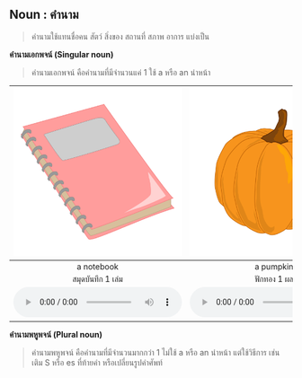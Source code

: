 
## Noun : คำนาม

> คำนามใช้แทนชื่อคน สัตว์ สิ่งของ สถานที่ สภาพ อาการ แบ่งเป็น

**คำนามเอกพจน์ (Singular noun)**

> คำนามเอกพจน์ คือคำนามที่มีจำนวนแค่ 1 ใช้ a หรือ an นำหน้า 

<div class="carrousel">


|![](/media/img/singular/a&#x20;notebook.svg)|![](/media/img/singular/a&#x20;pumpkin.svg)|![](/media/img/singular/a&#x20;lemon.svg)|![](/media/img/singular/a&#x20;bird.svg)|![](/media/img/singular/a&#x20;bat.svg)|![](/media/img/singular/a&#x20;teacher.svg)|![](/media/img/singular/a&#x20;pan.svg)|![](/media/img/singular/a&#x20;pencil.svg)|![](/media/img/singular/an&#x20;apple.svg)|![](/media/img/singular/an&#x20;owl.svg)|![](/media/img/singular/an&#x20;artist.svg)|![](/media/img/singular/an&#x20;orange.svg)|![](/media/img/singular/an&#x20;eraser.svg)|![](/media/img/singular/an&#x20;actor.svg)|![](/media/img/singular/an&#x20;engineer.svg)|![](/media/img/singular/an&#x20;eagle.svg)|![](/media/img/singular/a&#x20;policeman.svg)|
| :----: | :----: | :----: | :----: | :----: | :----: | :----: | :----: | :----: | :----: | :----: | :----: | :----: | :----: | :----: | :----: | :----: |
|a notebook|a pumpkin|a lemon|a bird|a bat|a teacher|a pan|a pencil|an apple|an owl|an artist|an orange|an eraser|an actor|an engineer|an eagle|a policeman|
|สมุดบันทึก 1 เล่ม|ฟักทอง 1 ผล|มะนาว 1 ผล|นก 1 ตัว|ค้างคาว 1 ตัว|ครู 1 คน|กระทะ 1 อัน|ดินสอ 1 แท่ง|แอปเปิ้ล 1 ผล|นกฮูก 1 ตัว|ศิลปิน 1 คน|ส้ม 1 ลูก|ยางลบ 1 อัน|นักแสดง 1 คน|วิศวกร 1 คน|นกอินทรี 1 ตัว|ตํารวจ 1 นาย|
|![](/media/audio/a&#x20;notebook.mp3)|![](/media/audio/a&#x20;pumpkin.mp3)|![](/media/audio/a&#x20;lemon.mp3)|![](/media/audio/a&#x20;bird.mp3)|![](/media/audio/a&#x20;bat.mp3)|![](/media/audio/a&#x20;teacher.mp3)|![](/media/audio/a&#x20;pan.mp3)|![](/media/audio/a&#x20;pencil.mp3)|![](/media/audio/an&#x20;apple.mp3)|![](/media/audio/an&#x20;owl.mp3)|![](/media/audio/an&#x20;artist.mp3)|![](/media/audio/an&#x20;orange.mp3)|![](/media/audio/an&#x20;eraser.mp3)|![](/media/audio/an&#x20;actor.mp3)|![](/media/audio/an&#x20;engineer.mp3)|![](/media/audio/an&#x20;eagle.mp3)|![](/media/audio/a&#x20;policeman.mp3)|

</div>

**คำนามพหูพจน์ (Plural noun)**

> คำนามพหูพจน์ คือคำนามที่มีจำนวนมากกว่า 1 ไม่ใช้ a หรือ an นำหน้า 
แต่ใช้วิธีการ เช่น เติม S หรือ es ที่ท้ายคำ หรือเปลี่ยนรูปคำศัพท์